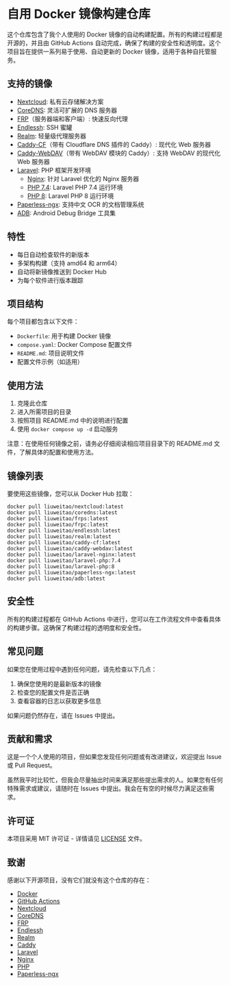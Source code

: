 # 自用 Docker 镜像构建仓库

这个仓库包含了我个人使用的 Docker 镜像的自动构建配置。所有的构建过程都是开源的，并且由 GitHub Actions 自动完成，确保了构建的安全性和透明度。这个项目旨在提供一系列易于使用、自动更新的 Docker 镜像，适用于各种自托管服务。

## 支持的镜像

- [Nextcloud](./nextcloud): 私有云存储解决方案
- [CoreDNS](./coredns): 灵活可扩展的 DNS 服务器
- [FRP](./frp)（服务器端和客户端）: 快速反向代理
- [Endlessh](./endlessh): SSH 蜜罐
- [Realm](./realm): 轻量级代理服务器
- [Caddy-CF](./caddy-cf)（带有 Cloudflare DNS 插件的 Caddy）: 现代化 Web 服务器
- [Caddy-WebDAV](./caddy-webdav)（带有 WebDAV 模块的 Caddy）: 支持 WebDAV 的现代化 Web 服务器
- [Laravel](./laravel): PHP 框架开发环境
  - [Nginx](./laravel/nginx): 针对 Laravel 优化的 Nginx 服务器
  - [PHP 7.4](./laravel/php7.4): Laravel PHP 7.4 运行环境
  - [PHP 8](./laravel/php8): Laravel PHP 8 运行环境
- [Paperless-ngx](./paperless-ngx): 支持中文 OCR 的文档管理系统
- [ADB](./adb): Android Debug Bridge 工具集

## 特性

- 每日自动检查软件的新版本
- 多架构构建（支持 amd64 和 arm64）
- 自动将新镜像推送到 Docker Hub
- 为每个软件进行版本跟踪

## 项目结构

每个项目都包含以下文件：
- `Dockerfile`: 用于构建 Docker 镜像
- `compose.yaml`: Docker Compose 配置文件
- `README.md`: 项目说明文件
- 配置文件示例（如适用）

## 使用方法

1. 克隆此仓库
2. 进入所需项目的目录
3. 按照项目 README.md 中的说明进行配置
4. 使用 `docker compose up -d` 启动服务

注意：在使用任何镜像之前，请务必仔细阅读相应项目目录下的 README.md 文件，了解具体的配置和使用方法。

## 镜像列表

要使用这些镜像，您可以从 Docker Hub 拉取：

```
docker pull liuweitao/nextcloud:latest
docker pull liuweitao/coredns:latest
docker pull liuweitao/frps:latest
docker pull liuweitao/frpc:latest
docker pull liuweitao/endlessh:latest
docker pull liuweitao/realm:latest
docker pull liuweitao/caddy-cf:latest
docker pull liuweitao/caddy-webdav:latest
docker pull liuweitao/laravel-nginx:latest
docker pull liuweitao/laravel-php:7.4
docker pull liuweitao/laravel-php:8
docker pull liuweitao/paperless-ngx:latest
docker pull liuweitao/adb:latest
```

## 安全性

所有的构建过程都在 GitHub Actions 中进行，您可以在工作流程文件中查看具体的构建步骤。这确保了构建过程的透明度和安全性。

## 常见问题

如果您在使用过程中遇到任何问题，请先检查以下几点：

1. 确保您使用的是最新版本的镜像
2. 检查您的配置文件是否正确
3. 查看容器的日志以获取更多信息

如果问题仍然存在，请在 Issues 中提出。

## 贡献和需求

这是一个个人使用的项目，但如果您发现任何问题或有改进建议，欢迎提出 Issue 或 Pull Request。

虽然我平时比较忙，但我会尽量抽出时间来满足那些提出需求的人。如果您有任何特殊需求或建议，请随时在 Issues 中提出。我会在有空的时候尽力满足这些需求。

## 许可证

本项目采用 MIT 许可证 - 详情请见 [LICENSE](LICENSE) 文件。

## 致谢

感谢以下开源项目，没有它们就没有这个仓库的存在：

- [Docker](https://www.docker.com/)
- [GitHub Actions](https://github.com/features/actions)
- [Nextcloud](https://nextcloud.com/)
- [CoreDNS](https://coredns.io/)
- [FRP](https://github.com/fatedier/frp)
- [Endlessh](https://github.com/skeeto/endlessh)
- [Realm](https://github.com/zhboner/realm)
- [Caddy](https://caddyserver.com/)
- [Laravel](https://laravel.com/)
- [Nginx](https://nginx.org/)
- [PHP](https://www.php.net/)
- [Paperless-ngx](https://docs.paperless-ngx.com/)
